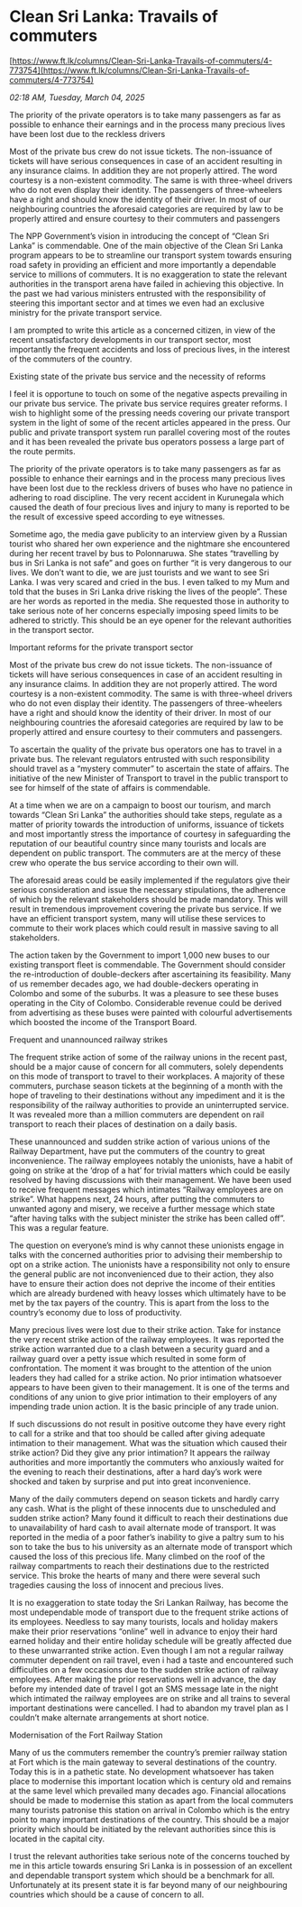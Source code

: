 # Clean Sri Lanka: Travails of commuters

[https://www.ft.lk/columns/Clean-Sri-Lanka-Travails-of-commuters/4-773754](https://www.ft.lk/columns/Clean-Sri-Lanka-Travails-of-commuters/4-773754)

*02:18 AM, Tuesday, March 04, 2025*

The priority of the private operators is to take many passengers as far as possible to enhance their earnings and in the process many precious lives have been lost due to the reckless drivers

Most of the private bus crew do not issue tickets. The non-issuance of tickets will have serious consequences in case of an accident resulting in any insurance claims. In addition they are not properly attired. The word courtesy is a non-existent commodity. The same is with three-wheel drivers who do not even display their identity. The passengers of three-wheelers have a right and should know the identity of their driver. In most of our neighbouring countries the aforesaid categories are required by law to be properly attired and ensure courtesy to their commuters and passengers

The NPP Government’s vision in introducing the concept of “Clean Sri Lanka” is commendable. One of the main objective of the Clean Sri Lanka program appears to be to streamline our transport system towards ensuring road safety in providing an efficient and more importantly a dependable service to millions of commuters. It is no exaggeration to state the relevant authorities in the transport arena have failed in achieving this objective. In the past we had various ministers entrusted with the responsibility of steering this important sector and at times we even had an exclusive ministry for the private transport service.

I am prompted to write this article as a concerned citizen, in view of the recent unsatisfactory developments in our transport sector, most importantly the frequent accidents and loss of precious lives, in the interest of the commuters of the country.

Existing state of the private bus service and the necessity of reforms

I feel it is opportune to touch on some of the negative aspects prevailing in our private bus service. The private bus service requires greater reforms. I wish to highlight some of the pressing needs covering our private transport system in the light of some of the recent articles appeared in the press. Our public and private transport system run parallel covering most of the routes and it has been revealed the private bus operators possess a large part of the route permits.

The priority of the private operators is to take many passengers as far as possible to enhance their earnings and in the process many precious lives have been lost due to the reckless drivers of buses who have no patience in adhering to road discipline. The very recent accident in Kurunegala which caused the death of four precious lives and injury to many is reported to be the result of excessive speed according to eye witnesses.

Sometime ago, the media gave publicity to an interview given by a Russian tourist who shared her own experience and the nightmare she encountered during her recent travel by bus to Polonnaruwa. She states “travelling by bus in Sri Lanka is not safe” and goes on further “it is very dangerous to our lives. We don’t want to die, we are just tourists and we want to see Sri Lanka. I was very scared and cried in the bus. I even talked to my Mum and told that the buses in Sri Lanka drive risking the lives of the people”. These are her words as reported in the media. She requested those in authority to take serious note of her concerns especially imposing speed limits to be adhered to strictly. This should be an eye opener for the relevant authorities in the transport sector.

Important reforms for the private transport sector

Most of the private bus crew do not issue tickets. The non-issuance of tickets will have serious consequences in case of an accident resulting in any insurance claims. In addition they are not properly attired. The word courtesy is a non-existent commodity. The same is with three-wheel drivers who do not even display their identity. The passengers of three-wheelers have a right and should know the identity of their driver. In most of our neighbouring countries the aforesaid categories are required by law to be properly attired and ensure courtesy to their commuters and passengers.

To ascertain the quality of the private bus operators one has to travel in a private bus. The relevant regulators entrusted with such responsibility should travel as a “mystery commuter” to ascertain the state of affairs. The initiative of the new Minister of Transport to travel in the public transport to see for himself of the state of affairs is commendable.

At a time when we are on a campaign to boost our tourism, and march towards “Clean Sri Lanka” the authorities should take steps, regulate as a matter of priority towards the introduction of uniforms, issuance of tickets and most importantly stress the importance of courtesy in safeguarding the reputation of our beautiful country since many tourists and locals are dependent on public transport. The commuters are at the mercy of these crew who operate the bus service according to their own will.

The aforesaid areas could be easily implemented if the regulators give their serious consideration and issue the necessary stipulations, the adherence of which by the relevant stakeholders should be made mandatory. This will result in tremendous improvement covering the private bus service. If we have an efficient transport system, many will utilise these services to commute to their work places which could result in massive saving to all stakeholders.

The action taken by the Government to import 1,000 new buses to our existing transport fleet is commendable. The Government should consider the re-introduction of double-deckers after ascertaining its feasibility. Many of us remember decades ago, we had double-deckers operating in Colombo and some of the suburbs. It was a pleasure to see these buses operating in the City of Colombo. Considerable revenue could be derived from advertising as these buses were painted with colourful advertisements which boosted the income of the Transport Board.

Frequent and unannounced railway strikes

The frequent strike action of some of the railway unions in the recent past, should be a major cause of concern for all commuters, solely dependents on this mode of transport to travel to their workplaces. A majority of these commuters, purchase season tickets at the beginning of a month with the hope of traveling to their destinations without any impediment and it is the responsibility of the railway authorities to provide an uninterrupted service. It was revealed more than a million commuters are dependent on rail transport to reach their places of destination on a daily basis.

These unannounced and sudden strike action of various unions of the Railway Department, have put the commuters of the country to great inconvenience. The railway employees notably the unionists, have a habit of going on strike at the ‘drop of a hat’ for trivial matters which could be easily resolved by having discussions with their management. We have been used to receive frequent messages which intimates “Railway employees are on strike”. What happens next, 24 hours, after putting the commuters to unwanted agony and misery, we receive a further message which state “after having talks with the subject minister the strike has been called off”. This was a regular feature.

The question on everyone’s mind is why cannot these unionists engage in talks with the concerned authorities prior to advising their membership to opt on a strike action. The unionists have a responsibility not only to ensure the general public are not inconvenienced due to their action, they also have to ensure their action does not deprive the income of their entities which are already burdened with heavy losses which ultimately have to be met by the tax payers of the country. This is apart from the loss to the country’s economy due to loss of productivity.

Many precious lives were lost due to their strike action. Take for instance the very recent strike action of the railway employees. It was reported the strike action warranted due to a clash between a security guard and a railway guard over a petty issue which resulted in some form of confrontation. The moment it was brought to the attention of the union leaders they had called for a strike action. No prior intimation whatsoever appears to have been given to their management. It is one of the terms and conditions of any union to give prior intimation to their employers of any impending trade union action. It is the basic principle of any trade union.

If such discussions do not result in positive outcome they have every right to call for a strike and that too should be called after giving adequate intimation to their management. What was the situation which caused their strike action? Did they give any prior intimation? It appears the railway authorities and more importantly the commuters who anxiously waited for the evening to reach their destinations, after a hard day’s work were shocked and taken by surprise and put into great inconvenience.

Many of the daily commuters depend on season tickets and hardly carry any cash. What is the plight of these innocents due to unscheduled and sudden strike action? Many found it difficult to reach their destinations due to unavailability of hard cash to avail alternate mode of transport. It was reported in the media of a poor father’s inability to give a paltry sum to his son to take the bus to his university as an alternate mode of transport which caused the loss of this precious life. Many climbed on the roof of the railway compartments to reach their destinations due to the restricted service. This broke the hearts of many and there were several such tragedies causing the loss of innocent and precious lives.

It is no exaggeration to state today the Sri Lankan Railway, has become the most undependable mode of transport due to the frequent strike actions of its employees. Needless to say many tourists, locals and holiday makers make their prior reservations “online” well in advance to enjoy their hard earned holiday and their entire holiday schedule will be greatly affected due to these unwarranted strike action. Even though I am not a regular railway commuter dependent on rail travel, even i had a taste and encountered such difficulties on a few occasions due to the sudden strike action of railway employees. After making the prior reservations well in advance, the day before my intended date of travel I got an SMS message late in the night which intimated the railway employees are on strike and all trains to several important destinations were cancelled. I had to abandon my travel plan as I couldn’t make alternate arrangements at short notice.

Modernisation of the Fort Railway Station

Many of us the commuters remember the country’s premier railway station at Fort which is the main gateway to several destinations of the country. Today this is in a pathetic state. No development whatsoever has taken place to modernise this important location which is century old and remains at the same level which prevailed many decades ago. Financial allocations should be made to modernise this station as apart from the local commuters many tourists patronise this station on arrival in Colombo which is the entry point to many important destinations of the country. This should be a major priority which should be initiated by the relevant authorities since this is located in the capital city.

I trust the relevant authorities take serious note of the concerns touched by me in this article towards ensuring Sri Lanka is in possession of an excellent and dependable transport system which should be a benchmark for all. Unfortunately at its present state it is far beyond many of our neighbouring countries which should be a cause of concern to all.

